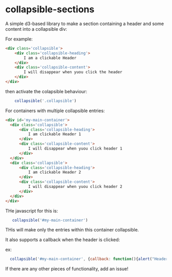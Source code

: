 # collapsible-sections
A simple d3-based library to make a section containing a header and some content into a collapsible div:

For example:
```html
<div class='collapsible'>
    <div class='collapsible-heading'>
        I am a clickable Header
    </div>
    <div class='collapsible-content'>
        I will disappear when yuou click the header
    </div>
</div>
```

then activate the colapsible behaviour:

```javascript
    collapsible('.collapsible')
```

For containers with multiple collapsible entries:

```html
<div id='my-main-container'>
  <div class='collapsible'>
      <div class='collapsible-heading'>
          I am clickable Header 1
      </div>
      <div class='collapsible-content'>
          I will disappear when yuou click header 1
      </div>
  </div>
  <div class='collapsible'>
      <div class='collapsible-heading'>
          I am clickable Header 2
      </div>
      <div class='collapsible-content'>
          I will disappear when yuou click header 2
      </div>
  </div>
</div>
```

THe javascript for this is:
```javascript
   collapsible('#my-main-container') 
```

THis will make only the entries within this container collapsible.

It also supports a callback when the header is clicked:

ex:
```javascript
  collapsible('#my-main-container', {callback: function(){alert("Header Clicked!")}})
```

If there are any other pieces of functionality, add an issue!


